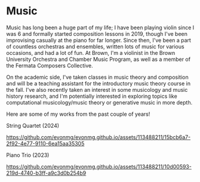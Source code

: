 # Music

Music has long been a huge part of my life; I have been playing violin since I was 6 and formally started composition lessons in 2019, though I've been improvising casually at the piano for far longer. Since then, I've been a part of countless orchestras and ensembles, written lots of music for various occasions, and had a lot of fun. At Brown, I'm a violinist in the Brown University Orchestra and Chamber Music Program, as well as a member of the Fermata Composers Collective.

On the academic side, I've taken classes in music theory and composition and will be a teaching assistant for the introductory music theory course in the fall. I've also recently taken an interest in some musicology and music history research, and I'm potentially interested in exploring topics like computational musicology/music theory or generative music in more depth.

Here are some of my works from the past couple of years!

String Quartet (2024)

https://github.com/evonmg/evonmg.github.io/assets/113488211/15bcb6a7-2f92-4e77-9110-6ea15aa35305

Piano Trio (2023)

https://github.com/evonmg/evonmg.github.io/assets/113488211/10d00593-219d-4740-b3ff-a9c3d0b254b9
